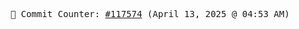 <p align="center">
    <samp>
        📮 Commit Counter: <a href="https://github.com/Javascript-void0/Javascript-void0/commits/main">#117574</a> (April 13, 2025 @ 04:53 AM)
    </samp>
</p>